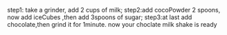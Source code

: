 step1: take a grinder, add 2 cups of milk;
step2:add cocoPowder 2 spoons, now add iceCubes ,then add 3spoons of sugar;
step3:at last add chocolate,then grind it for 1minute. now your choclate milk shake is ready